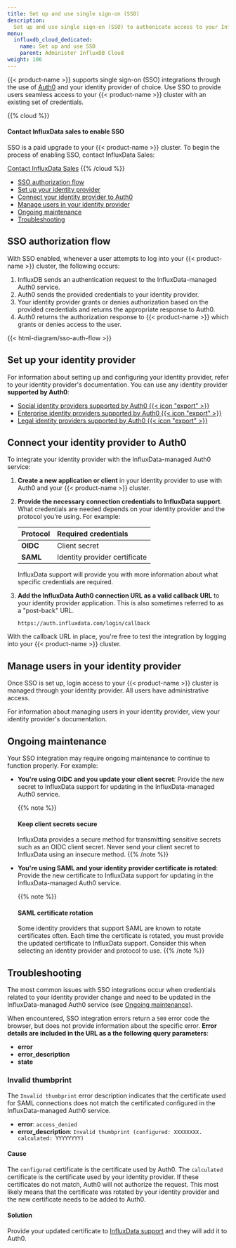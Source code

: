```yaml
---
title: Set up and use single sign-on (SSO)
description:
  Set up and use single sign-on (SSO) to authenicate access to your InfluxDB Cluster.
menu:
  influxdb_cloud_dedicated:
    name: Set up and use SSO
    parent: Administer InfluxDB Cloud
weight: 106
---
```


{{< product-name >}} supports single sign-on (SSO) integrations through the use
of [Auth0](https://auth0.com) and your identity provider of choice.
Use SSO to provide users seamless access to your {{< product-name >}} cluster
with an existing set of credentials. 

{{% cloud %}}
#### Contact InfluxData sales to enable SSO

SSO is a paid upgrade to your {{< product-name >}} cluster.
To begin the process of enabling SSO, contact InfluxData Sales:

<a class="btn" href="https://www.influxdata.com/contact-sales/">Contact InfluxData Sales</a>
{{% /cloud %}}

- [SSO authorization flow](#sso-authorization-flow)
- [Set up your identity provider](#set-up-your-identity-provider)
- [Connect your identity provider to Auth0](#connect-your-identity-provider-to-auth0)
- [Manage users in your identity provider](#manage-users-in-your-identity-provider)
- [Ongoing maintenance](#ongoing-maintenance)
- [Troubleshooting](#troubleshooting)

## SSO authorization flow

With SSO enabled, whenever a user attempts to log into your {{< product-name >}}
cluster, the following occurs:

1.  InfluxDB sends an authentication request to the InfluxData-managed Auth0 service.
2.  Auth0 sends the provided credentials to your identity provider.
3.  Your identity provider grants or denies authorization based on the provided
    credentials and returns the appropriate response to Auth0.
4.  Auth0 returns the authorization response to {{< product-name >}} which grants
    or denies access to the user.

{{< html-diagram/sso-auth-flow >}}

## Set up your identity provider

For information about setting up and configuring your identity provider, refer
to your identity provider's documentation.
You can use any identity provider **supported by Auth0**:

- [Social identity providers supported by Auth0 {{< icon "export" >}}](https://auth0.com/docs/authenticate/identity-providers/social-identity-providers)
- [Enterprise identity providers supported by Auth0 {{< icon "export" >}}](https://auth0.com/docs/authenticate/identity-providers/enterprise-identity-providers)
- [Legal identity providers supported by Auth0 {{< icon "export" >}}](https://auth0.com/docs/authenticate/identity-providers/enterprise-identity-providers)

## Connect your identity provider to Auth0

To integrate your identity provider with the InfluxData-managed Auth0 service:

1.  **Create a new application or client** in your identity provider to use with
    Auth0 and your {{< product-name >}} cluster.

2.  **Provide the necessary connection credentials to InfluxData support**.
    What credentials are needed depends on your identity provider and the
    protocol you're using. For example:

    | Protocol | Required credentials          |
    | :------- | :---------------------------- |
    | **OIDC** | Client secret                 |
    | **SAML** | Identity provider certificate |

    InfluxData support will provide you with more information about what specific
    credentials are required.

3. **Add the InfluxData Auth0 connection URL as a valid callback URL** to your
    identity provider application. This is also sometimes referred to as a
    "post-back" URL.
    
    ```
    https://auth.influxdata.com/login/callback
    ```

With the callback URL in place, you're free to test the integration by logging
into your {{< product-name >}} cluster.

## Manage users in your identity provider

Once SSO is set up, login access to your {{< product-name >}} cluster is managed
through your identity provider. All users have administrative access.

For information about managing users in your identity provider, view your
identity provider's documentation.

## Ongoing maintenance

Your SSO integration may require ongoing maintenance to continue to function
properly. For example:

- **You're using OIDC and you update your client secret**: Provide the
  new secret to InfluxData support for updating in the InfluxData-managed Auth0
  service.

  {{% note %}}
  #### Keep client secrets secure

  InfluxData provides a secure method for transmitting sensitive secrets such as
  an OIDC client secret. Never send your client secret to InfluxData using an
  insecure method.
  {{% /note %}}

- **You're using SAML and your identity provider certificate is rotated**:
  Provide the new certificate to InfluxData support for updating in the
  InfluxData-managed Auth0 service.

  {{% note %}}
  #### SAML certificate rotation

  Some identity providers that support SAML are known to rotate certificates often.
  Each time the certificate is rotated, you must provide the updated certificate
  to InfluxData support. Consider this when selecting an identity provider and
  protocol to use.
  {{% /note %}}

## Troubleshooting

The most common issues with SSO integrations occur when credentials related to
your identity provider change and need to be updated in the InfluxData-managed
Auth0 service (see [Ongoing maintenance](#ongoing-maintenance)).

When encountered, SSO integration errors return a `500` error code the browser,
but does not provide information about the specific error.
**Error details are included in the URL as a the following query parameters**:

- **error**
- **error_description**
- **state**

### Invalid thumbprint

The `Invalid thumbprint` error description indicates that the certificate used
for SAML connections does not match the certificated configured in the
InfluxData-managed Auth0 service.

- **error**: `access_denied`
- **error_description**: `Invalid thumbprint (configured: XXXXXXXX.
  calculated: YYYYYYYY)`

#### Cause

The `configured` certificate is the certificate used by Auth0.
The `calculated` certificate is the certificate used by your identity provider.
If these certificates do not match, Auth0 will not authorize the request.
This most likely means that the certificate was rotated by your identity
provider and the new certificate needs to be added to Auth0.

#### Solution

Provide your updated certificate to [InfluxData support](https://support.influxdata.com)
and they will add it to Auth0.
